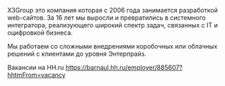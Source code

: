 X3Group это компания которая c 2006 года занимается разработкой web-сайтов. За 16 лет мы выросли и превратились в системного интегратора, реализующего широкий спектр задач, связанных с IT и оцифровкой бизнеса.

Мы работаем со сложными внедрениями коробочных или облачных решений с клиентами до уровня Энтерпрайз.

Вакансии на HH.ru https://barnaul.hh.ru/employer/885607?hhtmFrom=vacancy
